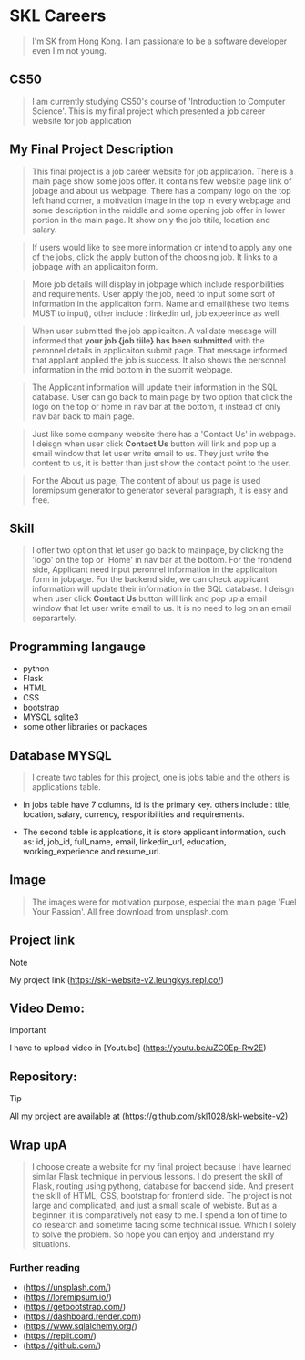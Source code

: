 # SKL Careers
>I'm SK from Hong Kong.  I am passionate to be a software developer even I'm not young.

## CS50
>I am currently studying CS50's course of 'Introduction to Computer Science'. This is my final project which presented a job career website for job application

## My Final Project Description
>This final project is a job career website for job application. There is a main page show some jobs offer. It contains few website page link of jobage and about us webpage. There has a company logo on the top left hand corner, a motivation image in the top in every webpage and some description in the middle and some opening job offer in lower portion in the main page. It show only the job titile, location and salary.

>If users would like to see more information or intend to apply any one of the jobs, click the apply button of the choosing job. It links to a jobpage with an applicaiton form.

>More job details will display in jobpage which include responbilities and requirements. User apply the job, need to input some sort of information in the applicaiton form.  Name and email(these two items MUST to input), other include : linkedin url, job expeerince as well.

>When user submitted the job applicaiton. A validate message will informed that **your job {job tiile} has been suhmitted** with the peronnel details in applicaiton submit page. That message informed that appliant applied the job is success. It also shows the personnel information in the mid bottom in the submit webpage.

>The Applicant information will update their information in the SQL database.  User can go back to main page by two option that click the logo on the top or home in nav bar at the bottom, it instead of only nav bar back to main page.

>Just like some company website there has a 'Contact Us' in webpage. I deisgn when user click **Contact Us** button will link and pop up a email window that let user write email to us. They just write the content to us, it is better than just show the contact point to the user.

>For the About us page, The content of about us page is used loremipsum generator to generator several paragraph, it is easy and free.

## Skill
>I offer two option that let user go back to mainpage, by clicking the 'logo' on the top or 'Home' in nav bar at the bottom.
>For the frondend side, Applicant need input peronnel information in the applicaiton form in jobpage.
>For the backend side, we can check applicant information will update their information in the SQL database.
>I deisgn when user click **Contact Us** button will link and pop up a email window that let user write email to us. It is no need to log on an email separartely.

## Programming langauge
+ python
+ Flask
+ HTML
+ CSS
+ bootstrap
+ MYSQL sqlite3
+ some other libraries or packages

## Database MYSQL
>I create two tables for this project, one is jobs table and the others is applications table.

- In jobs table have 7 columns, id is the primary key. others include : title, location, salary, currency, responibilities and requirements.

- The second table is applcations, it is store applicant information, such as: id, job_id, full_name, email, linkedin_url, education, working_experience and resume_url.

## Image
> The images were for motivation purpose, especial the main page 'Fuel Your Passion'.  All free download from unsplash.com.

## Project link
>[!Note]
>My project link (https://skl-website-v2.leungkys.repl.co/)  

## Video Demo:
>[!Important]
> I have to upload video in [Youtube] (https://youtu.be/uZC0Ep-Rw2E)

## Repository:
>[!Tip]
> All my project are available at (https://github.com/skl1028/skl-website-v2)

## Wrap upA
>I choose create a website for my final project because I have learned similar Flask technique in pervious lessons.
>I do present the skill of Flask, routing using pythong, database for backend side. And present the skill of HTML, CSS, bootstrap for frontend side.
>The project is not large and complicated, and just a small scale of webiste.  But as a beginner, it is comparatively not easy to me. I spend a ton of time to do research and sometime facing some technical issue. Which I solely to solve the problem. So hope you can enjoy and understand my situations.

### Further reading
+ (https://unsplash.com/)
+ (https://loremipsum.io/)
+ (https://getbootstrap.com/)
+ (https://dashboard.render.com)
+ (https://www.sqlalchemy.org/)
+ (https://replit.com/)
+ (https://github.com/)
